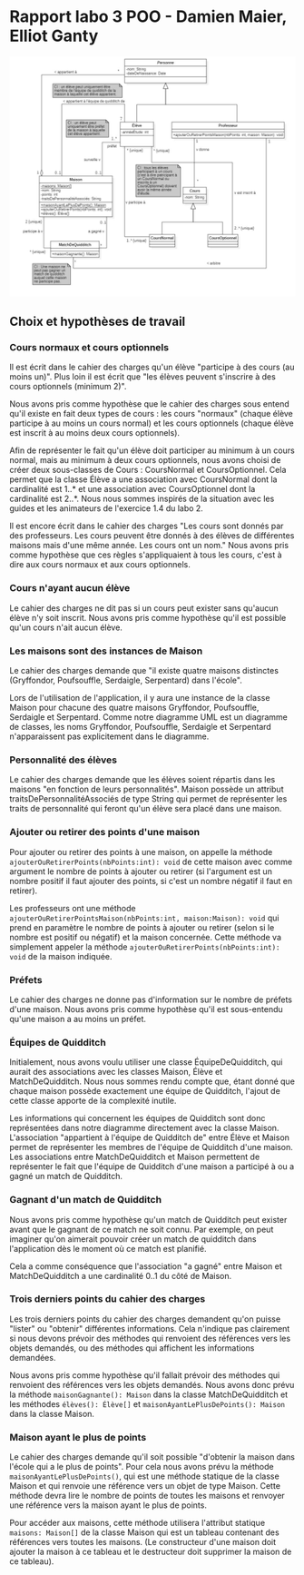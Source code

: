 # Rapport labo 3 POO - Damien Maier, Elliot Ganty
![](poudlard.jpg)
## Choix et hypothèses de travail
### Cours normaux et cours optionnels
Il est écrit dans le cahier des charges qu'un élève "participe à des cours (au moins un)". Plus loin il est écrit que "les élèves peuvent s'inscrire à des cours optionnels (minimum 2)".

Nous avons pris comme hypothèse que le cahier des charges sous entend qu'il existe en fait deux types de cours : les cours "normaux" (chaque élève participe à au moins un cours normal) et les cours optionnels (chaque élève est inscrit à au moins deux cours optionnels).

Afin de représenter le fait qu'un élève doit participer au minimum à un cours normal, mais au minimum à deux cours optionnels, nous avons choisi de créer deux sous-classes de Cours : CoursNormal et CoursOptionnel. Cela permet que la classe Élève a une association avec CoursNormal dont la cardinalité est 1..* et une association avec CoursOptionnel dont la cardinalité est 2..\*. Nous nous sommes inspirés de la situation avec les guides et les animateurs de l'exercice 1.4 du labo 2.

Il est encore écrit dans le cahier des charges "Les cours sont donnés par des professeurs. Les cours peuvent être donnés à des élèves de différentes maisons mais d'une même année. Les cours ont un nom." Nous avons pris comme hypothèse que ces règles s'appliquaient à tous les cours, c'est à dire aux cours normaux et aux cours optionnels.

### Cours n'ayant aucun élève
Le cahier des charges ne dit pas si un cours peut exister sans qu'aucun élève n'y soit inscrit. Nous avons pris comme hypothèse qu'il est possible qu'un cours n'ait aucun élève.

### Les maisons sont des instances de Maison
Le cahier des charges demande que "il existe quatre maisons distinctes (Gryffondor, Poufsouffle, Serdaigle, Serpentard) dans l'école".

Lors de l'utilisation de l'application, il y aura une instance de la classe Maison pour chacune des quatre maisons Gryffondor, Poufsouffle, Serdaigle et Serpentard. Comme notre diagramme UML est un diagramme de classes, les noms Gryffondor, Poufsouffle, Serdaigle et Serpentard n'apparaissent pas explicitement dans le diagramme.

### Personnalité des élèves

Le cahier des charges demande que les élèves soient répartis dans les maisons "en fonction de leurs personnalités". Maison possède un attribut traitsDePersonnalitéAssociés de type String qui permet de représenter les traits de personnalité qui feront qu'un élève sera placé dans une maison.

### Ajouter ou retirer des points d'une maison

Pour ajouter ou retirer des points à une maison, on appelle la méthode `ajouterOuRetirerPoints(nbPoints:int): void` de cette maison avec comme argument le nombre de points à ajouter ou retirer (si l'argument est un nombre positif il faut ajouter des points, si c'est un nombre négatif il faut en retirer).

Les professeurs ont une méthode `ajouterOuRetirerPointsMaison(nbPoints:int, maison:Maison): void` qui prend en paramètre le nombre de points à ajouter ou retirer (selon si le nombre est positif ou négatif) et la maison concernée. Cette méthode va simplement appeler la méthode `ajouterOuRetirerPoints(nbPoints:int): void` de la maison indiquée.

### Préfets
Le cahier des charges ne donne pas d'information sur le nombre de préfets d'une maison. Nous avons pris comme hypothèse qu'il est sous-entendu qu'une maison a au moins un préfet.


### Équipes de Quidditch
Initialement, nous avons voulu utiliser une classe ÉquipeDeQuidditch, qui aurait des associations avec les classes Maison, Élève et MatchDeQuidditch. Nous nous sommes rendu compte que, étant donné que chaque maison possède exactement une équipe de Quidditch, l'ajout de cette classe apporte de la complexité inutile.

Les informations qui concernent les équipes de Quidditch sont donc représentées dans notre diagramme directement avec la classe Maison. L'association "appartient à l'équipe de Quidditch de" entre Élève et Maison permet de représenter les membres de l'équipe de Quidditch d'une maison. Les associations entre MatchDeQuidditch et Maison permettent de représenter le fait que l'équipe de Quidditch d'une maison a participé à ou a gagné un match de Quidditch.

### Gagnant d'un match de Quidditch

Nous avons pris comme hypothèse qu'un match de Quidditch peut exister avant que le gagnant de ce match ne soit connu. Par exemple, on peut imaginer qu'on aimerait pouvoir créer un match de quidditch dans l'application dès le moment où ce match est planifié.

Cela a comme conséquence que l'association "a gagné" entre Maison et MatchDeQuidditch a une cardinalité 0..1 du côté de Maison.

### Trois derniers points du cahier des charges

Les trois derniers points du cahier des charges demandent qu'on puisse "lister" ou "obtenir" différentes informations. Cela n'indique pas clairement si nous devons prévoir des méthodes qui renvoient des références vers les objets demandés, ou des méthodes qui affichent les informations demandées.

Nous avons pris comme hypothèse qu'il fallait prévoir des méthodes qui renvoient des références vers les objets demandés. Nous avons donc prévu la méthode `maisonGagnante(): Maison` dans la classe MatchDeQuidditch et les méthodes `élèves(): Élève[]` et `maisonAyantLePlusDePoints(): Maison` dans la classe Maison.

### Maison ayant le plus de points

Le cahier des charges demande qu'il soit possible "d'obtenir la maison dans l'école qui a le plus de points". Pour cela nous avons prévu la méthode `maisonAyantLePlusDePoints()`, qui est une méthode statique de la classe Maison et qui renvoie une référence vers un objet de type Maison. Cette méthode devra lire le nombre de points de toutes les maisons et renvoyer une référence vers la maison ayant le plus de points.

Pour accéder aux maisons, cette méthode utilisera l'attribut statique `maisons: Maison[]` de la classe Maison qui est un tableau contenant des références vers toutes les maisons. (Le constructeur d'une maison doit ajouter la maison à ce tableau et le destructeur doit supprimer la maison de ce tableau).
